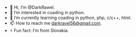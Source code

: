 #
- 👋 Hi, I’m @DarkRawel.
- 👀 I’m interested in coading in python.
- 🌱 I’m currently learning coading in python, php, c/c++, html.
- 📫 How to reach me darkravel56@gmail.com.
- ⚡ Fun fact: I’m from Slovakia.
#
